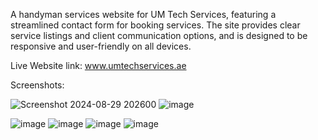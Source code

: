 A handyman services website for UM Tech Services, featuring a streamlined contact form for booking services. The site provides clear service listings and client communication options, and is designed to be responsive and user-friendly on all devices.

Live Website link: www.umtechservices.ae

Screenshots:


![Screenshot 2024-08-29 202600](https://github.com/user-attachments/assets/bb66e56b-214c-49bd-85c1-810f770266e6)
![image](https://github.com/user-attachments/assets/f4998937-764d-4778-8c46-ea1494776de0)

![image](https://github.com/user-attachments/assets/6206cbb2-21f3-4f74-9960-8e210d25bc2d)
![image](https://github.com/user-attachments/assets/29976bd6-62f2-4565-b55a-9041e0bf2023)
![image](https://github.com/user-attachments/assets/5ab54fae-3505-493b-84aa-8bd955ac56ad)
![image](https://github.com/user-attachments/assets/f1cf5321-585d-473c-a836-c774a8f804af)




